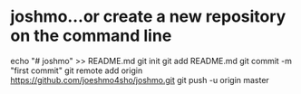 # joshmo…or create a new repository on the command line
echo "# joshmo" >> README.md
git init
git add README.md
git commit -m "first commit"
git remote add origin https://github.com/joeshmo4sho/joshmo.git
git push -u origin master

